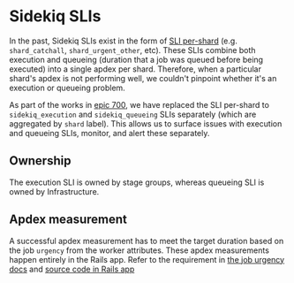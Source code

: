 # Sidekiq SLIs

In the past, Sidekiq SLIs exist in the form of [SLI per-shard](https://gitlab.com/gitlab-com/runbooks/-/blob/0d35ba19351adeee62ca0096975541e5c515f903/metrics-catalog/services/sidekiq.jsonnet#L91-177) (e.g. `shard_catchall`, `shard_urgent_other`, etc). These SLIs combine both execution and queueing (duration that a job was queued before being executed) into a single apdex per shard. Therefore, when a particular shard's apdex is not performing well, we couldn't pinpoint whether it's an execution or queueing problem.

As part of the works in [epic 700](https://gitlab.com/groups/gitlab-com/gl-infra/-/epics/700), we have replaced the SLI per-shard to `sidekiq_execution` and `sidekiq_queueing` SLIs separately (which are aggregated by `shard` label).
This allows us to surface issues with execution and queueing SLIs, monitor, and alert these separately.

## Ownership

The execution SLI is owned by stage groups, whereas queueing SLI is owned by Infrastructure.

## Apdex measurement

A successful apdex measurement has to meet the target duration based on the job `urgency` from the worker attributes.
These apdex measurements happen entirely in the Rails app.
Refer to the requirement in [the job urgency docs](https://docs.gitlab.com/ee/development/sidekiq/worker_attributes.html#job-urgency) and [source code in Rails app](https://gitlab.com/gitlab-org/gitlab/-/blob/f11262b09ad719b7b446fe5f8b6007af4a3727f0/lib/gitlab/metrics/sidekiq_slis.rb#L6-15)
